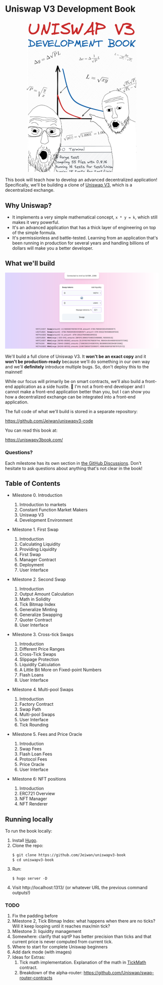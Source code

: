 # Uniswap V3 Development Book

<p align="center">
<img src="/static/images/cover.png" alt="Uniswap V3 Development Book cover" width="360"/>
</p>

This book will teach how to develop an advanced decentralized application! Specifically, we'll be building a clone of 
[Uniswap V3](https://uniswap.org/), which is a decentralized exchange.

## Why Uniswap?
- It implements a very simple mathematical concept, `x * y = k`, which still makes it very powerful.
- It's an advanced application that has a thick layer of engineering on top of the simple formula.
- It's permissionless and battle-tested. Learning from an application that's been running in production for
several years and handling billions of dollars will make you a better developer.

## What we'll build

![Front-end application screenshot](/screenshot.png)

We'll build a full clone of Uniswap V3. It **won't be an exact copy** and it **won't be production-ready** because we'll
do something in our own way and we'll **definitely** introduce multiple bugs. So, don't deploy this to the mainnet!

While our focus will primarily be on smart contracts, we'll also build a front-end application as a side hustle. 🙂
I'm not a front-end developer and I cannot make a front-end application better than you, but I can show you how a
decentralized exchange can be integrated into a front-end application.

The full code of what we'll build is stored in a separate repository:

https://github.com/Jeiwan/uniswapv3-code

You can read this book at:

https://uniswapv3book.com/

### Questions?

Each milestone has its own section in [the GitHub Discussions](https://github.com/Jeiwan/uniswapv3-book/discussions).
Don't hesitate to ask questions about anything that's not clear in the book!

## Table of Contents

- Milestone 0. Introduction
  1. Introduction to markets
  1. Constant Function Market Makers
  1. Uniswap V3
  1. Development Environment
- Milestone 1. First Swap
  1. Introduction
  1. Calculating Liquidity
  1. Providing Liquidity
  1. First Swap
  1. Manager Contract
  1. Deployment
  1. User Interface
- Milestone 2. Second Swap
  1. Introduction
  1. Output Amount Calculation
  1. Math in Solidity
  1. Tick Bitmap Index
  1. Generalize Minting
  1. Generalize Swapping
  1. Quoter Contract
  1. User Interface
- Milestone 3. Cross-tick Swaps
  1. Introduction
  1. Different Price Ranges
  1. Cross-Tick Swaps
  1. Slippage Protection
  1. Liquidity Calculation
  1. A Little Bit More on Fixed-point Numbers
  1. Flash Loans
  1. User Interface

- Milestone 4. Multi-pool Swaps
  1. Introduction
  1. Factory Contract
  1. Swap Path
  1. Multi-pool Swaps
  1. User Interface
  1. Tick Rounding
- Milestone 5. Fees and Price Oracle
  1. Introduction
  1. Swap Fees
  1. Flash Loan Fees
  1. Protocol Fees
  1. Price Oracle
  1. User Interface
- Milestone 6: NFT positions
  1. Introduction
  1. ERC721 Overview
  1. NFT Manager
  1. NFT Renderer

## Running locally

To run the book locally:
1. Install [Hugo](https://gohugo.io/).
1. Clone the repo:
    ```shell
    $ git clone https://github.com/Jeiwan/uniswapv3-book
    $ cd uniswapv3-book
    ```
1. Run:
    ```shell
    $ hugo server -D
    ```
1. Visit http://localhost:1313/ (or whatever URL the previous command outputs!)


### TODO
1. Fix the padding before <katext>
1. Milestone 2, Tick Bitmap Index: what happens when there are no ticks? Will it keep looping until it reaches max/min tick?
1. Milestone 3: liquidity management
1. Somewhere: clarify that sqrtP has better precision than ticks and that current price is never computed from current tick.
1. Where to start for complete Uniswap beginners
1. Add dark mode (with images)
1. Ideas for Extras:
    1. Tick math implementation. Explanation of the math in [TickMath](https://github.com/Uniswap/v3-core/blob/main/contracts/libraries/TickMath.sol) contract.
    1. Breakdown of the alpha-router: https://github.com/Uniswap/swap-router-contracts
